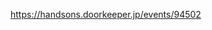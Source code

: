 https://handsons.doorkeeper.jp/events/94502

<!--
# mruby-myuname   [![Build Status](https://travis-ci.org/tsuka05/mruby-myuname.svg?branch=master)](https://travis-ci.org/tsuka05/mruby-myuname)
Myuname class
## install by mrbgems
- add conf.gem line to `build_config.rb`

```ruby
MRuby::Build.new do |conf|

    # ... (snip) ...

    conf.gem :github => 'tsuka05/mruby-myuname'
end
```
## example
```ruby
p Myuname.hi
#=> "hi!!"
t = Myuname.new "hello"
p t.hello
#=> "hello"
p t.bye
#=> "hello bye"
```

## License
under the MIT License:
- see LICENSE file
-->
